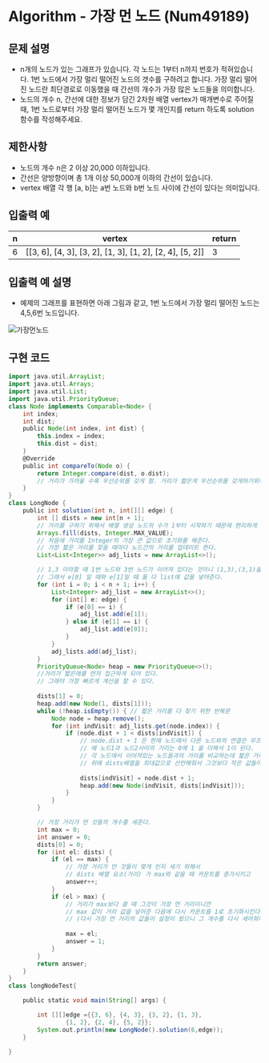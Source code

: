# Algorithm - 가장 먼 노드 (Num49189)
## 문제 설명
* n개의 노드가 있는 그래프가 있습니다. 각 노드는 1부터 n까지 번호가 적혀있습니다.
 1번 노드에서 가장 멀리 떨어진 노드의 갯수를 구하려고 합니다. 
 가장 멀리 떨어진 노드란 최단경로로 이동했을 때 간선의 개수가 가장 많은 노드들을 의미합니다.
* 노드의 개수 n, 간선에 대한 정보가 담긴 2차원 배열 vertex가 매개변수로 주어질 때, 
1번 노드로부터 가장 멀리 떨어진 노드가 몇 개인지를 return 하도록 solution 함수를 작성해주세요.

## 제한사항
* 노드의 개수 n은 2 이상 20,000 이하입니다.
* 간선은 양방향이며 총 1개 이상 50,000개 이하의 간선이 있습니다.
* vertex 배열 각 행 [a, b]는 a번 노드와 b번 노드 사이에 간선이 있다는 의미입니다.
## 입출력 예
|n|	vertex	|return|
|---|-------|-----|
|6|	[[3, 6], [4, 3], [3, 2], [1, 3], [1, 2], [2, 4], [5, 2]]| 3|
## 입출력 예 설명
* 예제의 그래프를 표현하면 아래 그림과 같고, 1번 노드에서 가장 멀리 떨어진 노드는 4,5,6번 노드입니다.

![가장먼노드](../../image/가장먼노드.png)

## 구현 코드

```groovy
import java.util.ArrayList;
import java.util.Arrays;
import java.util.List;
import java.util.PriorityQueue;
class Node implements Comparable<Node> {
    int index;
    int dist;
    public Node(int index, int dist) {
        this.index = index;
        this.dist = dist;
    }
    @Override
    public int compareTo(Node o) {
        return Integer.compare(dist, o.dist);
        // 거리가 가까울 수록 우선순위를 갖게 함. 거리가 짧은게 우선순위를 갖게하기위해서
    }
}
class LongNode {
    public int solution(int n, int[][] edge) {
        int [] dists = new int[n + 1];
        // 거리를 구하기 위해서 배열 생성 노드의 수가 1부터 시작하기 때문에 편리하게 쓰기우해 n+1을 해준 것이다. 0은 무시한다.
        Arrays.fill(dists, Integer.MAX_VALUE);
        // 처음에 거리를 Integer의 가장 큰 값으로 초기화를 해준다.
        // 가장 짧은 거리를 찾을 때마다 노드간의 거리를 업데이트 한다.
        List<List<Integer>> adj_lists = new ArrayList<>();

        // 1,3 이라할 때 1번 노드와 3번 노드가 이어져 있다는 것이니 (1,3),(3,1)을 나눌 필요가 없다.
        // 그래서 e[0] 일 때와 e[1]일 때 둘 다 list에 값을 넣어준다.
        for (int i = 0; i < n + 1; i++) {
            List<Integer> adj_list = new ArrayList<>();
            for (int[] e: edge) {
                if (e[0] == i) {
                    adj_list.add(e[1]);
                } else if (e[1] == i) {
                    adj_list.add(e[0]);
                }
            }
            adj_lists.add(adj_list);
        }
        PriorityQueue<Node> heap = new PriorityQueue<>();
        //거리가 짧은애를 먼저 접근하게 되어 있다.
        // 그래야 가장 빠르게 계산을 할 수 있다.
        
        dists[1] = 0;
        heap.add(new Node(1, dists[1]));
        while (!heap.isEmpty()) { // 짧은 거리를 다 찾기 위한 반복문
            Node node = heap.remove();
            for (int indVisit: adj_lists.get(node.index)) {
                if (node.dist + 1 < dists[indVisit]) {
                    // node.dist + 1 은 현재 노드에서 다른 노드와의 연결은 무조건 1이 되니깐
                    // 예 노드1과 노드2사이의 거리는 0에 1 을 더해서 1이 된다.
                    // 각 노드에서 이어져있는 노드들과의 거리를 비교하는데 짧은 거리를 구하는 거니깐
                    // 위에 dists배열을 최대값으로 선언해줘서 그것보다 작은 값들이 대입되게 했다.
                    
                    dists[indVisit] = node.dist + 1;
                    heap.add(new Node(indVisit, dists[indVisit]));
                }
            }
        }

        // 가장 거리가 먼 것들의 개수를 세준다.
        int max = 0;
        int answer = 0;
        dists[0] = 0;
        for (int el: dists) {
            if (el == max) {
                // 가장 거리가 먼 것들이 몇개 인지 세기 위해서
                // dists 배열 요소(거리) 가 max와 같을 때 카운트를 증가시키고
                answer++;
            }
            if (el > max) {
                // 거리가 max보다 클 때 그것이 가장 먼 거리이니깐
                // max 값이 거리 값을 넣어준 다음에 다시 카운트를 1로 초기화시킨다.
                // (다시 가장 먼 거리의 값들이 설정이 됬으니 그 개수를 다시 세어줘야하니깐)
                
                max = el;
                answer = 1;
            }
        }
        return answer;
    }
}
class longNodeTest{

    public static void main(String[] args) {

        int [][]edge ={{3, 6}, {4, 3}, {3, 2}, {1, 3},
                {1, 2}, {2, 4}, {5, 2}};
        System.out.println(new LongNode().solution(6,edge));
    }

}
```

